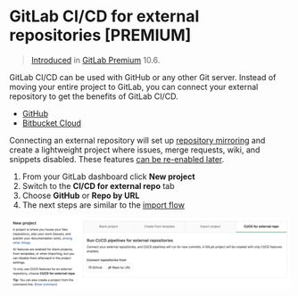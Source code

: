 # GitLab CI/CD for external repositories **[PREMIUM]**

>[Introduced][ee-4642] in [GitLab Premium][eep] 10.6.

GitLab CI/CD can be used with GitHub or any other Git server.
Instead of moving your entire project to GitLab, you can connect your
external repository to get the benefits of GitLab CI/CD.

- [GitHub](github_integration.md)
- [Bitbucket Cloud](bitbucket_integration.md)

Connecting an external repository will set up [repository mirroring][mirroring]
and create a lightweight project where issues, merge requests, wiki, and
snippets disabled. These features
[can be re-enabled later][settings].

1. From your GitLab dashboard click **New project**
1. Switch to the **CI/CD for external repo** tab
1. Choose **GitHub** or **Repo by URL**
1. The next steps are similar to the [import flow](../../user/project/import/index.md)

![CI/CD for external repository project creation](img/ci_cd_for_external_repo.png)

[ee-4642]: https://gitlab.com/gitlab-org/gitlab-ee/merge_requests/4642
[eep]: https://about.gitlab.com/pricing/
[mirroring]: ../../workflow/repository_mirroring.md
[settings]: ../../user/project/settings/index.md#sharing-and-permissions
